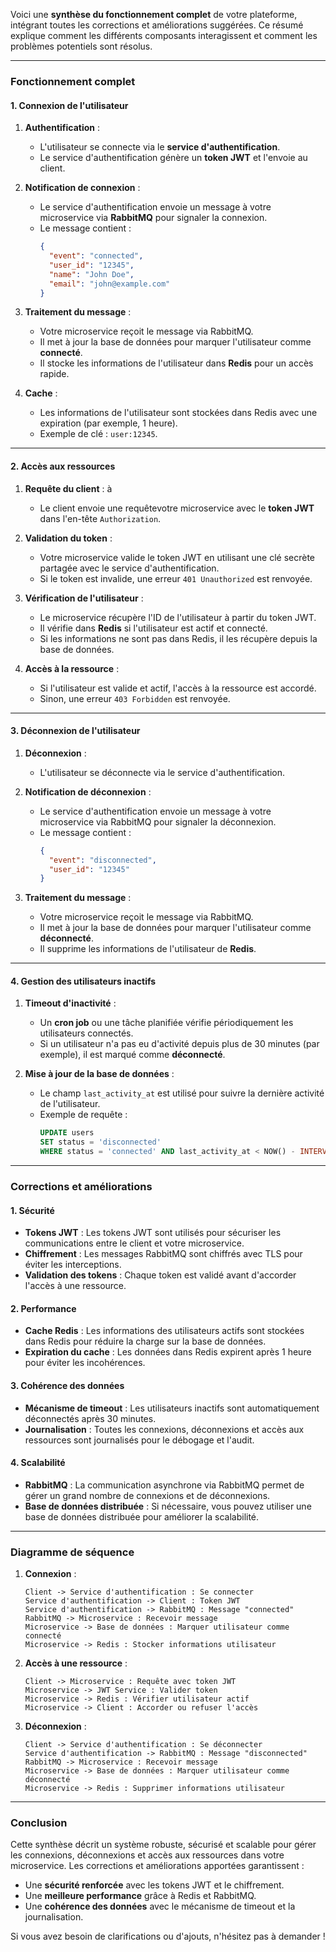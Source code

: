 Voici une **synthèse du fonctionnement complet** de votre plateforme, intégrant toutes les corrections et améliorations suggérées. Ce résumé explique comment les différents composants interagissent et comment les problèmes potentiels sont résolus.

---

### **Fonctionnement complet**

#### **1. Connexion de l'utilisateur**
1. **Authentification** :
   - L'utilisateur se connecte via le **service d'authentification**.
   - Le service d'authentification génère un **token JWT** et l'envoie au client.

2. **Notification de connexion** :
   - Le service d'authentification envoie un message à votre microservice via **RabbitMQ** pour signaler la connexion.
   - Le message contient :
     ```json
     {
       "event": "connected",
       "user_id": "12345",
       "name": "John Doe",
       "email": "john@example.com"
     }
     ```

3. **Traitement du message** :
   - Votre microservice reçoit le message via RabbitMQ.
   - Il met à jour la base de données pour marquer l'utilisateur comme **connecté**.
   - Il stocke les informations de l'utilisateur dans **Redis** pour un accès rapide.

4. **Cache** :
   - Les informations de l'utilisateur sont stockées dans Redis avec une expiration (par exemple, 1 heure).
   - Exemple de clé : `user:12345`.

---

#### **2. Accès aux ressources**
1. **Requête du client** : à 
   - Le client envoie une requêtevotre microservice avec le **token JWT** dans l'en-tête `Authorization`.

2. **Validation du token** :
   - Votre microservice valide le token JWT en utilisant une clé secrète partagée avec le service d'authentification.
   - Si le token est invalide, une erreur `401 Unauthorized` est renvoyée.

3. **Vérification de l'utilisateur** :
   - Le microservice récupère l'ID de l'utilisateur à partir du token JWT.
   - Il vérifie dans **Redis** si l'utilisateur est actif et connecté.
   - Si les informations ne sont pas dans Redis, il les récupère depuis la base de données.

4. **Accès à la ressource** :
   - Si l'utilisateur est valide et actif, l'accès à la ressource est accordé.
   - Sinon, une erreur `403 Forbidden` est renvoyée.

---

#### **3. Déconnexion de l'utilisateur**
1. **Déconnexion** :
   - L'utilisateur se déconnecte via le service d'authentification.

2. **Notification de déconnexion** :
   - Le service d'authentification envoie un message à votre microservice via RabbitMQ pour signaler la déconnexion.
   - Le message contient :
     ```json
     {
       "event": "disconnected",
       "user_id": "12345"
     }
     ```

3. **Traitement du message** :
   - Votre microservice reçoit le message via RabbitMQ.
   - Il met à jour la base de données pour marquer l'utilisateur comme **déconnecté**.
   - Il supprime les informations de l'utilisateur de **Redis**.

---

#### **4. Gestion des utilisateurs inactifs**
1. **Timeout d'inactivité** :
   - Un **cron job** ou une tâche planifiée vérifie périodiquement les utilisateurs connectés.
   - Si un utilisateur n'a pas eu d'activité depuis plus de 30 minutes (par exemple), il est marqué comme **déconnecté**.

2. **Mise à jour de la base de données** :
   - Le champ `last_activity_at` est utilisé pour suivre la dernière activité de l'utilisateur.
   - Exemple de requête :
     ```sql
     UPDATE users
     SET status = 'disconnected'
     WHERE status = 'connected' AND last_activity_at < NOW() - INTERVAL 30 MINUTE;
     ```

---

### **Corrections et améliorations**

#### **1. Sécurité**
- **Tokens JWT** : Les tokens JWT sont utilisés pour sécuriser les communications entre le client et votre microservice.
- **Chiffrement** : Les messages RabbitMQ sont chiffrés avec TLS pour éviter les interceptions.
- **Validation des tokens** : Chaque token est validé avant d'accorder l'accès à une ressource.

#### **2. Performance**
- **Cache Redis** : Les informations des utilisateurs actifs sont stockées dans Redis pour réduire la charge sur la base de données.
- **Expiration du cache** : Les données dans Redis expirent après 1 heure pour éviter les incohérences.

#### **3. Cohérence des données**
- **Mécanisme de timeout** : Les utilisateurs inactifs sont automatiquement déconnectés après 30 minutes.
- **Journalisation** : Toutes les connexions, déconnexions et accès aux ressources sont journalisés pour le débogage et l'audit.

#### **4. Scalabilité**
- **RabbitMQ** : La communication asynchrone via RabbitMQ permet de gérer un grand nombre de connexions et de déconnexions.
- **Base de données distribuée** : Si nécessaire, vous pouvez utiliser une base de données distribuée pour améliorer la scalabilité.

---

### **Diagramme de séquence**

1. **Connexion** :
   ```
   Client -> Service d'authentification : Se connecter
   Service d'authentification -> Client : Token JWT
   Service d'authentification -> RabbitMQ : Message "connected"
   RabbitMQ -> Microservice : Recevoir message
   Microservice -> Base de données : Marquer utilisateur comme connecté
   Microservice -> Redis : Stocker informations utilisateur
   ```

2. **Accès à une ressource** :
   ```
   Client -> Microservice : Requête avec token JWT
   Microservice -> JWT Service : Valider token
   Microservice -> Redis : Vérifier utilisateur actif
   Microservice -> Client : Accorder ou refuser l'accès
   ```

3. **Déconnexion** :
   ```
   Client -> Service d'authentification : Se déconnecter
   Service d'authentification -> RabbitMQ : Message "disconnected"
   RabbitMQ -> Microservice : Recevoir message
   Microservice -> Base de données : Marquer utilisateur comme déconnecté
   Microservice -> Redis : Supprimer informations utilisateur
   ```

---

### **Conclusion**
Cette synthèse décrit un système robuste, sécurisé et scalable pour gérer les connexions, déconnexions et accès aux ressources dans votre microservice. Les corrections et améliorations apportées garantissent :
- Une **sécurité renforcée** avec les tokens JWT et le chiffrement.
- Une **meilleure performance** grâce à Redis et RabbitMQ.
- Une **cohérence des données** avec le mécanisme de timeout et la journalisation.

Si vous avez besoin de clarifications ou d'ajouts, n'hésitez pas à demander !